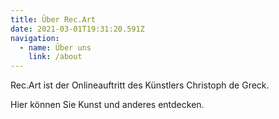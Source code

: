 ```yaml
---
title: Über Rec.Art
date: 2021-03-01T19:31:20.591Z
navigation:
  - name: Über uns 
    link: /about 
---
```

Rec.Art ist der Onlineauftritt des Künstlers Christoph de Greck.

Hier können Sie Kunst und anderes entdecken.